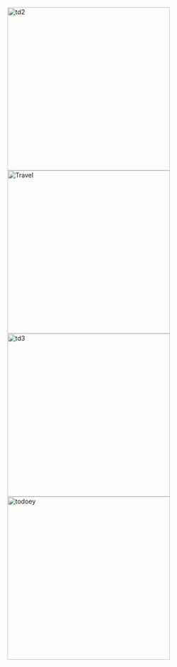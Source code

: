 <img width="367" alt="td2" src="https://user-images.githubusercontent.com/49156359/122278809-235ec200-cf09-11eb-9710-77b2a4636af6.png">
<img width="367" alt="Travel" src="https://user-images.githubusercontent.com/49156359/122278827-2ce82a00-cf09-11eb-95e7-e2a9411eaf17.png">
<img width="367" alt="td3" src="https://user-images.githubusercontent.com/49156359/122278838-2fe31a80-cf09-11eb-8611-493ab78a08ba.png">
<img width="367" alt="todoey" src="https://user-images.githubusercontent.com/49156359/122278846-31acde00-cf09-11eb-8132-e4972dbdb5a0.png">
